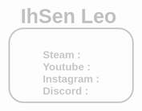<!DOCTYPE html>
<html>
  <head>
    <title>
      Azo is ez
    </title>
    <style>
      *{
  background-image: url('dfgdfgdf.jpg');
  background-position: top;
  margin: 0;
  padding: 0;
  box-sizing: border-box;
  font-family: "Poppins", sans-serif;
}
.ihsen10 h1{
  display: flex;
  justify-content: center;
  align-items: center;
  color: rgb(167, 167, 167);
  font-size: 40px;
  width: 200px;
  margin-left: 50px;
  opacity :0.7;
}
.ihsen10 .ihsen13 {
   color: rgb(199, 199, 199);
   border-color: rgb(82, 1, 1);
   width: 250px;
   height: 150px;
   display: flex;
   justify-content: center;
   align-items: center;
   margin-left: 30px ;
   margin-bottom: 20px;
   border: solid;
   border-radius: 30px;
}
.ihsen10 .ihsen13 .ez{
  color: rgb(0, 58, 219);
}
.ihsen10 .ihsen13 .ez1{
  color: rgb(190, 0, 0);
}
.ihsen10 .ihsen13 .ez2{
  color: rgb(226, 7, 142);
}
.ihsen10 .ihsen13 .ez3{
  color: rgb(172, 115, 187);
}
    </style>
    <link href='https://unpkg.com/boxicons@2.1.4/css/boxicons.min.css' rel='stylesheet'>
  </head>
  <body>
    <div class="ihsen10">
          <br>
          <h1>
              IhSen Leo
          </h1> 
          <div class="ihsen13">
          <h2 class="ihsen3">
          Steam  :   <a class="ez" href="https://steamcommunity.com/id/IhSenLeo11/">
            <i class='bx bxl-steam' ></i>
          </a><br>
          Youtube  :  <a class="ez1" href="https://www.youtube.com/channel/UCDdptmm3XfII22QN-bZ4vug">
            <i class='bx bxl-youtube' ></i>
          </a><br>
          Instagram  :  <a class="ez2" href="https://www.instagram.com/ihsene_houari/">
            <i class='bx bxl-instagram-alt' ></i></a><br>
            Discord  :  <a class="ez3" href="https://discord.gg/s5hwsTFP">
              <i class='bx bxl-discord-alt'></i>
          </a>
        </h2>
      </div>
    </div>
  </body>
</html>
